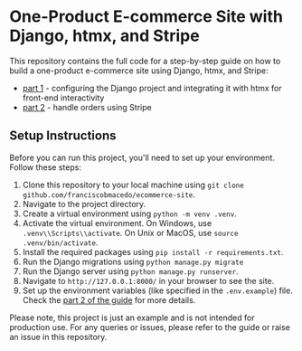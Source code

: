 # One-Product E-commerce Site with Django, htmx, and Stripe

This repository contains the full code for a step-by-step guide on how to build a one-product e-commerce site using Django, htmx, and Stripe:

- [part 1](https://blog.appsignal.com/2024/08/28/build-a-one-product-shop-with-the-python-django-framework-and-htmx.html) - configuring the Django project and integrating it with htmx for front-end interactivity
- [part 2](https://blog.appsignal.com/2024/09/04/integrating-stripe-into-a-one-product-django-python-shop.html) - handle orders using Stripe

## Setup Instructions

Before you can run this project, you'll need to set up your environment. Follow these steps:

1. Clone this repository to your local machine using `git clone github.com/franciscobmacedo/ecommerce-site`.
2. Navigate to the project directory.
3. Create a virtual environment using `python -m venv .venv`.
4. Activate the virtual environment. On Windows, use `.venv\\Scripts\\activate`. On Unix or MacOS, use `source .venv/bin/activate`.
5. Install the required packages using `pip install -r requirements.txt`.
6. Run the Django migrations using `python manage.py migrate`
7. Run the Django server using `python manage.py runserver`.
8. Navigate to `http://127.0.0.1:8000/` in your browser to see the site.
9. Set up the environment variables (like specified in the `.env.example`) file. Check the [part 2 of the guide](https://blog.appsignal.com/2024/09/04/integrating-stripe-into-a-one-product-django-python-shop.html) for more details.

Please note, this project is just an example and is not intended for production use. For any queries or issues, please refer to the guide or raise an issue in this repository.
